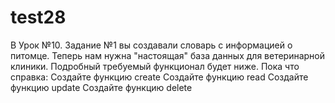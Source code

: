 # test28
В Урок №10. Задание №1 вы создавали словарь с информацией о питомце. Теперь нам нужна "настоящая" база данных для ветеринарной клиники.  Подробный требуемый функционал будет ниже. Пока что справка:      Создайте функцию create     Создайте функцию read     Создайте функцию update     Создайте функцию delete   
